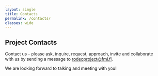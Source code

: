 ```yaml
---
layout: single
title: Contacts
permalink: /contacts/
classes: wide
---
```


## Project Contacts

Contact us – please ask, inquire, request, approach, invite and collaborate with us by sending a message to <rodeoproject@fmi.fi>.

We are looking forward to talking and meeting with you! 
